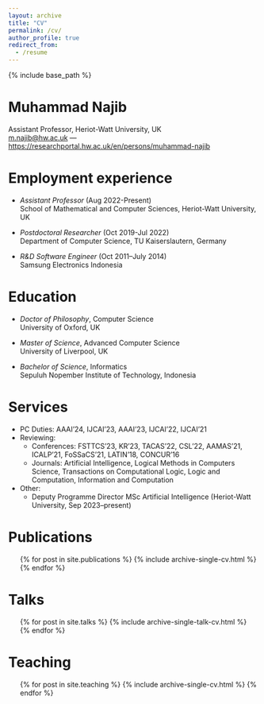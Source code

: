 ```yaml
---
layout: archive
title: "CV"
permalink: /cv/
author_profile: true
redirect_from:
  - /resume
---
```


{% include base_path %}

# Muhammad Najib

Assistant Professor, Heriot-Watt University, UK<br>
<m.najib@hw.ac.uk> — <https://researchportal.hw.ac.uk/en/persons/muhammad-najib>

Employment experience
======
+ <span>*Assistant Professor*</span> (Aug 2022-Present)<br>
School of Mathematical and Computer Sciences, Heriot-Watt University, UK<br>

+ <span>*Postdoctoral Researcher*</span> (Oct 2019-Jul 2022)<br>
Department of Computer Science, TU Kaiserslautern, Germany<br>

+ <span>*R&D Software Engineer*</span> (Oct 2011–July 2014)<br>
 Samsung Electronics Indonesia<br>

Education
======
+ <span>*Doctor of Philosophy*</span>, Computer Science<br>
University of Oxford, UK<br>

+ <span>*Master of Science*</span>, Advanced Computer Science<br>
University of Liverpool, UK<br>

+ <span>*Bachelor of Science*</span>, Informatics<br>
Sepuluh Nopember Institute of Technology, Indonesia<br>

Services
======
+ PC Duties: AAAI’24, IJCAI’23, AAAI’23, IJCAI’22, IJCAI’21
+ Reviewing:
   - Conferences: FSTTCS’23, KR’23, TACAS’22, CSL’22, AAMAS’21, ICALP’21, FoSSaCS’21,
LATIN’18, CONCUR’16
   - Journals: Artificial Intelligence, Logical Methods in Computers Science, Transactions on Computational
Logic, Logic and Computation, Information and Computation
+ Other:
  - Deputy Programme Director MSc Artificial Intelligence (Heriot-Watt University, Sep 2023–present)

  
Publications
======
  <ul>{% for post in site.publications %}
    {% include archive-single-cv.html %}
  {% endfor %}</ul>
  
Talks
======
  <ul>{% for post in site.talks %}
    {% include archive-single-talk-cv.html %}
  {% endfor %}</ul>
  
Teaching
======
  <ul>{% for post in site.teaching %}
    {% include archive-single-cv.html %}
  {% endfor %}</ul>
  
